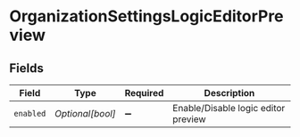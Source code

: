 # OrganizationSettingsLogicEditorPreview


## Fields

| Field                               | Type                                | Required                            | Description                         |
| ----------------------------------- | ----------------------------------- | ----------------------------------- | ----------------------------------- |
| `enabled`                           | *Optional[bool]*                    | :heavy_minus_sign:                  | Enable/Disable logic editor preview |